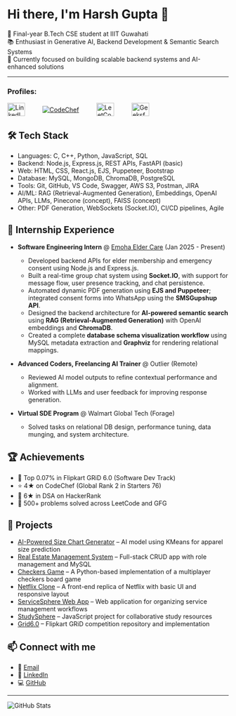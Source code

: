 # Hi there, I'm Harsh Gupta 👋

🚀 Final-year B.Tech CSE student at IIIT Guwahati  
📚 Enthusiast in Generative AI, Backend Development & Semantic Search Systems  
🎯 Currently focused on building scalable backend systems and AI-enhanced solutions

---

<h3 align="left">Profiles:</h3>
<p align="left" style="display: flex; flex-wrap: wrap; gap: 40px; align-items: center;">
  <a href="https://linkedin.com/in/harshgupta1708" target="_blank">
    <img src="https://raw.githubusercontent.com/rahuldkjain/github-profile-readme-generator/master/src/images/icons/Social/linked-in-alt.svg" alt="LinkedIn" height="30" width="40" />
  </a>
  <a href="https://www.codechef.com/users/harshgupta1708" target="_blank">
    <img src="https://img.shields.io/badge/CodeChef-5B4638?style=for-the-badge&logo=codechef&logoColor=white" alt="CodeChef" />
  </a>
  <a href="https://leetcode.com/u/harsh_gupta1708/" target="_blank">
    <img src="https://raw.githubusercontent.com/rahuldkjain/github-profile-readme-generator/master/src/images/icons/Social/leet-code.svg" alt="LeetCode" height="30" width="40" />
  </a>
  <a href="https://www.geeksforgeeks.org/user/harshgupta1708/" target="_blank">
    <img src="https://raw.githubusercontent.com/rahuldkjain/github-profile-readme-generator/master/src/images/icons/Social/geeks-for-geeks.svg" alt="GeeksforGeeks" height="30" width="40" />
  </a>
</p>

## 🛠️ Tech Stack
- Languages: C, C++, Python, JavaScript, SQL
- Backend: Node.js, Express.js, REST APIs, FastAPI (basic)
- Web: HTML, CSS, React.js, EJS, Puppeteer, Bootstrap
- Database: MySQL, MongoDB, ChromaDB, PostgreSQL
- Tools: Git, GitHub, VS Code, Swagger, AWS S3, Postman, JIRA
- AI/ML: RAG (Retrieval-Augmented Generation), Embeddings, OpenAI APIs, LLMs, Pinecone (concept), FAISS (concept)
- Other: PDF Generation, WebSockets (Socket.IO), CI/CD pipelines, Agile

## 🏢 Internship Experience
- **Software Engineering Intern** @ [Emoha Elder Care](https://emoha.com) (Jan 2025 - Present)  
  - Developed backend APIs for elder membership and emergency consent using Node.js and Express.js.
  - Built a real-time group chat system using **Socket.IO**, with support for message flow, user presence tracking, and chat persistence.
  - Automated dynamic PDF generation using **EJS and Puppeteer**; integrated consent forms into WhatsApp using the **SMSGupshup API**.
  - Designed the backend architecture for **AI-powered semantic search** using **RAG (Retrieval-Augmented Generation)** with OpenAI embeddings and **ChromaDB**.
  - Created a complete **database schema visualization workflow** using MySQL metadata extraction and **Graphviz** for rendering relational mappings.

- **Advanced Coders, Freelancing AI Trainer** @ Outlier (Remote)  
  - Reviewed AI model outputs to refine contextual performance and alignment.
  - Worked with LLMs and user feedback for improving response generation.

- **Virtual SDE Program** @ Walmart Global Tech (Forage)  
  - Solved tasks on relational DB design, performance tuning, data munging, and system architecture.

## 🏆 Achievements
- 🥇 Top 0.07% in Flipkart GRiD 6.0 (Software Dev Track)
- ⭐ 4★ on CodeChef (Global Rank 2 in Starters 76)
- 🧠 6★ in DSA on HackerRank
- 🧮 500+ problems solved across LeetCode and GFG

## 📂 Projects
- [AI-Powered Size Chart Generator](https://github.com/HarshGupta-1708/Grid6.0.git) – AI model using KMeans for apparel size prediction  
- [Real Estate Management System](https://github.com/hsg1708/Realestate-website.git) – Full-stack CRUD app with role management and MySQL  
- [Checkers Game](https://github.com/HarshGupta-1708/Checkers-game) – A Python-based implementation of a multiplayer checkers board game  
- [Netflix Clone](https://github.com/HarshGupta-1708/Netflix-Clone) – A front-end replica of Netflix with basic UI and responsive layout  
- [ServiceSphere Web App](https://github.com/HarshGupta-1708/ServiceSphere-Web-Application) – Web application for organizing service management workflows  
- [StudySphere](https://github.com/HarshGupta-1708/StudySphere) – JavaScript project for collaborative study resources  
- [Grid6.0](https://github.com/HarshGupta-1708/Grid6.0) – Flipkart GRiD competition repository and implementation


## 📫 Connect with me
- 📧 [Email](mailto:hsg99100@gmail.com)
- 💼 [LinkedIn](https://linkedin.com/in/harshgupta1708)
- 💻 [GitHub](https://github.com/HarshGupta-1708)

---

![GitHub Stats](https://github-readme-stats.vercel.app/api?username=HarshGupta-1708&show_icons=true&locale=en)  
